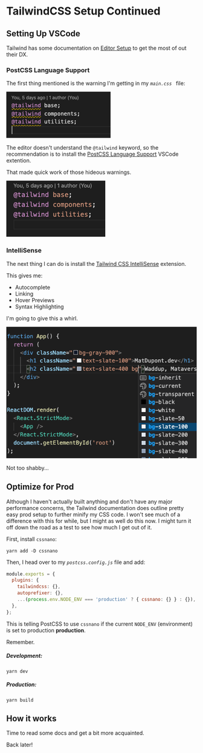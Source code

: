 # TailwindCSS Setup Continued

## Setting Up VSCode

Tailwind has some documentation on [Editor Setup](https://tailwindcss.com/docs/editor-setup) to get the most of out their DX.

### PostCSS Language Support

The first thing mentioned is the warning I'm getting in my _`main.css `_ file:

![Tailwind Warnings](tailwind-warning.png)

The editor doesn't understand the `@tailwind` keyword, so the recommendation is to install the [PostCSS Language Support](https://marketplace.visualstudio.com/items?itemName=csstools.postcss) VSCode extention.

That made quick work of those hideous warnings.

![Tailwind No Warnings](tailwind-no-warning.png)

### IntelliSense

The next thing I can do is install the [Tailwind CSS IntelliSense](https://marketplace.visualstudio.com/items?itemName=bradlc.vscode-tailwindcss) extension.

This gives me:

- Autocomplete
- Linking
- Hover Previews
- Syntax Highlighting

I'm going to give this a whirl.

![Tailwind Intellisense](tailwind-intellisense.png)

Not too shabby...

## Optimize for Prod

Although I haven't actually built anything and don't have any major performance concerns, the Tailwind documentation does outline pretty easy prod setup to further minify my CSS code. I won't see much of a difference with this for while, but I might as well do this now. I might turn it off down the road as a test to see how much I get out of it.

First, install `cssnano`:

```
yarn add -D cssnano
```

Then, I head over to my _`postcss.config.js`_ file and add:

```js
module.exports = {
  plugins: {
    tailwindcss: {},
    autoprefixer: {},
    ...(process.env.NODE_ENV === 'production' ? { cssnano: {} } : {}),
  },
};
```

This is telling PostCSS to use `cssnano` if the current `NODE_ENV` (environment) is set to production **production**.

Remember.

##### Development:

```
yarn dev
```

##### Production:

```
yarn build
```

## How it works

Time to read some docs and get a bit more acquainted.

Back later!

